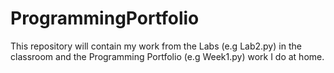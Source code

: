 # ProgrammingPortfolio

This repository will contain my work from the Labs (e.g Lab2.py) in the classroom and the Programming Portfolio (e.g Week1.py) work I do at home. 
